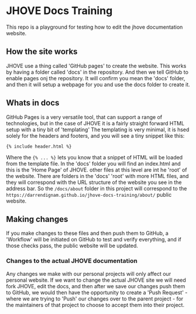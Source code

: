 # JHOVE Docs Training
This repo is a playground for testing how to edit the jhove documentation website.

## How the site works
JHOVE use a thing called 'GitHub pages' to create the website.
This works by having a folder called 'docs' in the repository. And then we tell GitHub to enable pages onj the repository. It will confirm you mean the 'docs' folder, and then it will setup a webpage for you and use the docs folder to create it. 

## Whats in docs
GitHub Pages is a very versatile tool, that can support a range of technologies, but in the case of JHOVE it is a fairly straight forward HTML setup with a tiny bit of 'templating'
The templating is very minimal, it is hsed solely for the headers and footers, and you will see a tiny snippet like this:
```
{% include header.html %}
```
Where the ```{% ... %}``` lets you know that a snippet of HTML will be loaded from the template file.
In the 'docs' folder you will find an index.html and this is the 'Home Page' of JHOVE. other files at this level are int he 'root' of the website. There are folders in the 'docs' 'root' with more HTML files, and they will correspond with the URL structure of the website you see in the address bar. So the ```/docs/about``` folder in this project will correspond to the ```https://darrendignam.github.io/jhove-docs-training/about/``` public website.

## Making changes
If you make changes to these files and then push them to GitHub, a 'Workflow' will be initiated on GitHub to test and verify everything, and if those checks pass, the public website will be updated.
### Changes to the actual JHOVE documentation 
Any changes we make with our personal projects will only affect our personal website. If we want to change the actual JHOVE site we will need fork JHOVE, edit the docs, and then after we save our changes push them to GitHub, we would then have the opportunity to create a 'Push Request' - where we are trying to 'Push' our changes over to the parent project - for the maintainers of that project to choose to accept them into their project.